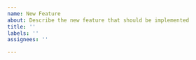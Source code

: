 ```yaml
---
name: New Feature
about: Describe the new feature that should be implemented
title: ''
labels: ''
assignees: ''

---
```



